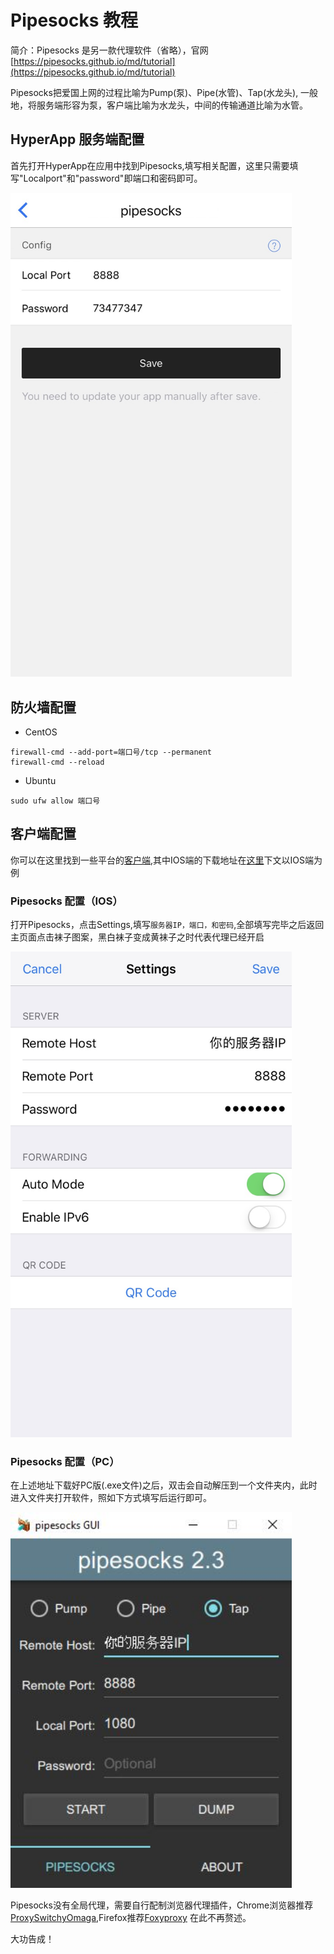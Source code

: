 # Pipesocks 教程

简介：Pipesocks 是另一款代理软件（省略），官网 [https://pipesocks.github.io/md/tutorial](https://pipesocks.github.io/md/tutorial)

Pipesocks把爱国上网的过程比喻为Pump(泵)、Pipe(水管)、Tap(水龙头), 一般地，将服务端形容为泵，客户端比喻为水龙头，中间的传输通道比喻为水管。

## HyperApp 服务端配置

首先打开HyperApp在应用中找到Pipesocks,填写相关配置，这里只需要填写"Localport"和"password"即端口和密码即可。

<img src="../images/pipesocks-1.jpg" width="450" />

## 防火墙配置

- CentOS
```
firewall-cmd --add-port=端口号/tcp --permanent
firewall-cmd --reload
```
- Ubuntu
```
sudo ufw allow 端口号
```

## 客户端配置

你可以在这里找到一些平台的[客户端](https://github.com/pipesocks/pipesocks/releases/tag/2.3),其中IOS端的下载地址在[这里](https://appsto.re/us/DvFNhb.i)下文以IOS端为例

### Pipesocks 配置（IOS）

打开Pipesocks，点击Settings,填写`服务器IP，端口，和密码`,全部填写完毕之后返回主页面点击袜子图案，黑白袜子变成黄袜子之时代表代理已经开启

<img src="../images/pipesocks-2.jpg" width="450" />

### Pipesocks 配置（PC）

在上述地址下载好PC版(.exe文件)之后，双击会自动解压到一个文件夹内，此时进入文件夹打开软件，照如下方式填写后运行即可。

<img src="../images/pipesocks-3.jpg" width="450" />

Pipesocks没有全局代理，需要自行配制浏览器代理插件，Chrome浏览器推荐[ProxySwitchyOmaga](https://chrome.google.com/webstore/detail/proxy-switchyomega/padekgcemlokbadohgkifijomclgjgif?utm_source=chrome-ntp-icon),Firefox推荐[Foxyproxy](https://addons.mozilla.org/en-US/firefox/addon/foxyproxy-standard/) 在此不再赘述。

大功告成！
